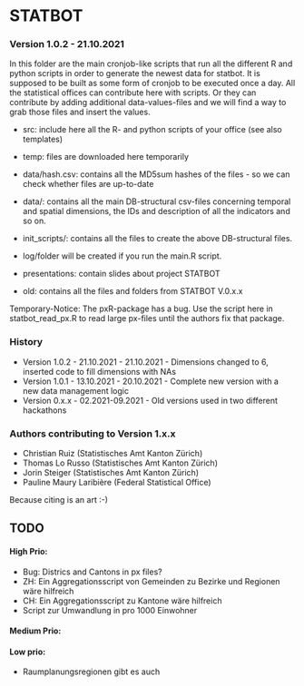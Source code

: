 # STATBOT

### Version 1.0.2 - 21.10.2021

In this folder are the main cronjob-like scripts that run all the different R and python scripts in order to generate the newest data for statbot. It is supposed to be built as some form of cronjob to be executed once a day. All the statistical offices can contribute here with scripts. Or they can contribute by adding additional data-values-files and we will find a way to grab those files and insert the values.

- src: include here all the R- and python scripts of your office (see also templates)
- temp: files are downloaded here temporarily
- data/hash.csv: contains all the MD5sum hashes of the files - so we can check whether files are up-to-date
- data/: contains all the main DB-structural csv-files concerning temporal and spatial dimensions, the IDs and description of all the indicators and so on. 
- init_scripts/: contains all the files to create the above DB-structural files. 
- log/folder will be created if you run the main.R script.

- presentations: contain slides about project STATBOT
- old: contains all the files and folders from STATBOT V.0.x.x


Temporary-Notice: The pxR-package has a bug. Use the script here in statbot_read_px.R to read large px-files until the authors fix that package.

### History

- Version 1.0.2 - 21.10.2021 - 21.10.2021 - Dimensions changed to 6, inserted code to fill dimensions with NAs
- Version 1.0.1 - 13.10.2021 - 20.10.2021 - Complete new version with a new data management logic
- Version 0.x.x - 02.2021-09.2021 - Old versions used in two different hackathons

### Authors contributing to Version 1.x.x
- Christian Ruiz (Statistisches Amt Kanton Zürich)
- Thomas Lo Russo (Statistisches Amt Kanton Zürich)
- Jorin Steiger (Statistisches Amt Kanton Zürich)
- Pauline Maury Laribière (Federal Statistical Office)

Because citing is an art :-)


## TODO

#### High Prio:

- Bug: Districs and Cantons in px files?
- ZH: Ein Aggregationsscript von Gemeinden zu Bezirke und Regionen wäre hilfreich
- CH: Ein Aggregationsscript zu Kantone wäre hilfreich
- Script zur Umwandlung in pro 1000 Einwohner

#### Medium Prio:

#### Low prio: 

- Raumplanungsregionen gibt es auch

